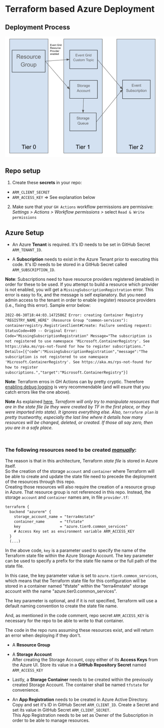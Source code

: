 Terraform based Azure Deployment
===

## Deployment Process

![alt text](deployment_workflow.png)

## Repo setup

1. Create these **secrets** in your repo:
- `ARM_CLIENT_SECRET`
- `ARM_ACCESS_KEY` => See explanation below

2. Make sure that your `GH Actions` workflow permissions are permissive: _Settings > Actions > Workflow permissions >_ 
select `Read & Write permissions`

## Azure Setup

- An Azure **Tenant** is required. It's ID needs to be set in GitHub Secret `ARM_TENANT_ID`.


- A **Subscription** needs to exist in the Azure Tenant prior to executing this code. 
It's ID needs to be stored in a GitHub Secret called `ARM_SUBSCRIPTION_ID`.

**Note**: Subscriptions need to have resource providers registered (enabled) in order for these to be used. 
If you attempt to build a resource which provider is not enabled, you will get a `MissingSubscriptionRegistration` error. 
This error is easy to fix, and the message is self explanatory. But you need admin access to the tenant in order to 
enable (register) resource providers (i.e., fixing this error). Sample error below:


`2022-06-30T18:44:03.1472586Z Error: creating Container Registry "REGISTRY_NAME_HERE" (Resource Group "common-services"): containerregistry.RegistriesClient#Create: Failure sending request: StatusCode=409 -- Original Error: Code="MissingSubscriptionRegistration" Message="The subscription is not registered to use namespace 'Microsoft.ContainerRegistry'. See https://aka.ms/rps-not-found for how to register subscriptions." Details=[{"code":"MissingSubscriptionRegistration","message":"The subscription is not registered to use namespace 'Microsoft.ContainerRegistry'. See https://aka.ms/rps-not-found for how to register subscriptions.","target":"Microsoft.ContainerRegistry"}]`

**Note**: Terraform erros in GH Actions can by pretty cryptic. 
Therefore [enabling debug logging](https://docs.github.com/en/actions/monitoring-and-troubleshooting-workflows/enabling-debug-logging) 
is very recommendable (and will esure that you catch errors like the one above).

**Note** As explained [here](https://groups.google.com/g/terraform-tool/c/MWSA-_1L9IM/m/IOZffHoXBAAJ), 
_Terraform will only try to manipulate resources that are in the state file (ie they were created by TF in the first place, or they were imported into state). It ignores everything else. Also, `terraform plan` is pretty trustworthy, especially the last line where it details how many resources will be changed, deleted, or created. If those all say zero, then you are in a safe place._


<br>

### The following resources need to be created <u>_manually_</u>:  
The reason is that in this architecture, Terraform _state file_ is stored in Azure itself.  
So the creation of the storage `account` and `container` where Terraform will be able to create and update the 
state file need to precede the deployment of the resources through this repo.  
Creating those resources will also require the creation of a resource group in Azure. That resource group is not referenced
in this repo. Instead, the storage `account` and `container` names are, in file `provider.tf`:

```
terraform {
  backend "azurerm" {
    storage_account_name = "terra4mstate"
    container_name       = "tfstate"
    key                  = "azure.tier0.common_services"
    # Access Key set as environment variable ARM_ACCESS_KEY
  }
  (...)
```
In the above code, `key` is a parameter used to specify the name of the Terraform state file within the Azure Storage Account. The key parameter can be used to specify a prefix for the state file name or the full path of the state file.

In this case, the key parameter value is set to `azure.tier0.common_services`, which means that the Terraform state file for this configuration will be stored in a container named "tfstate" within the "terra4mstate" storage account with the name "azure.tier0.common_services".

The key parameter is optional, and if it is not specified, Terraform will use a default naming convention to create the state file name.




And, as mentioned in the code comment, repo secret `ARM_ACCESS_KEY` is necessary for the repo to be able to write to that container.


The code in the repo runs assuming these resources exist, and will return an error when deploying if they don't.</br>


- A **Resource Group**


- A **Storage Account**  
After creating the Storage Account, copy either of its **Access Keys** from the Azure UI. 
Store its value in a **GitHub Repository Secret** named `ARM_ACCESS_KEY`


- Lastly, a **Storage Container** needs to be created within the previously created Storage Account. 
The container shall be named `tfstate` for convenience. 


- An **App Registration** needs to be created in Azure Active Directory. Copy and set it's ID in GitHub Secret
 `ARM_CLIENT_ID`. Create a Secret and set its value in GitHub Secret `ARM_CLIENT_SECRET`.  
This App Registration needs to be set as Owner of the Subscription in order to be able to manage resources.

